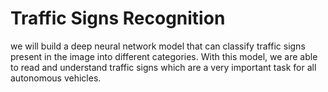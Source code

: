 # Traffic Signs Recognition
we will build a deep neural network model that can classify traffic signs present in the image into different categories. With this model, we are able to read and understand traffic signs which are a very important task for all autonomous vehicles.
